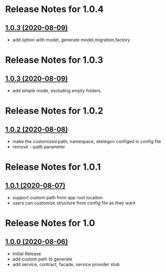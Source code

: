 

# Release Notes for 1.0.4

## [1.0.3 (2020-08-09)](https://github.com/ArtisanCloud/ServiceMaker/releases/tag/1.0.4)
- add option with model, generate model,migration,factory  

# Release Notes for 1.0.3

## [1.0.3 (2020-08-09)](https://github.com/ArtisanCloud/ServiceMaker/releases/tag/1.0.3)
- add simple mode, excluding empty folders.

# Release Notes for 1.0.2

## [1.0.2 (2020-08-08)](https://github.com/ArtisanCloud/ServiceMaker/releases/tag/1.0.2)
- make the customized path, namespace, skelegon configed in config file
- remove --path parameter


# Release Notes for 1.0.1

## [1.0.1 (2020-08-07)](https://github.com/ArtisanCloud/ServiceMaker/releases/tag/1.0.1)
- support custom path from app root locaiton
- users can customize structure from config file as they want


# Release Notes for 1.0

## [1.0.0 (2020-08-06)](https://github.com/ArtisanCloud/ServiceMaker/releases/tag/1.0)
- Initial Release
- add custom path to generate
- add service, contract, facade, service provider stub
